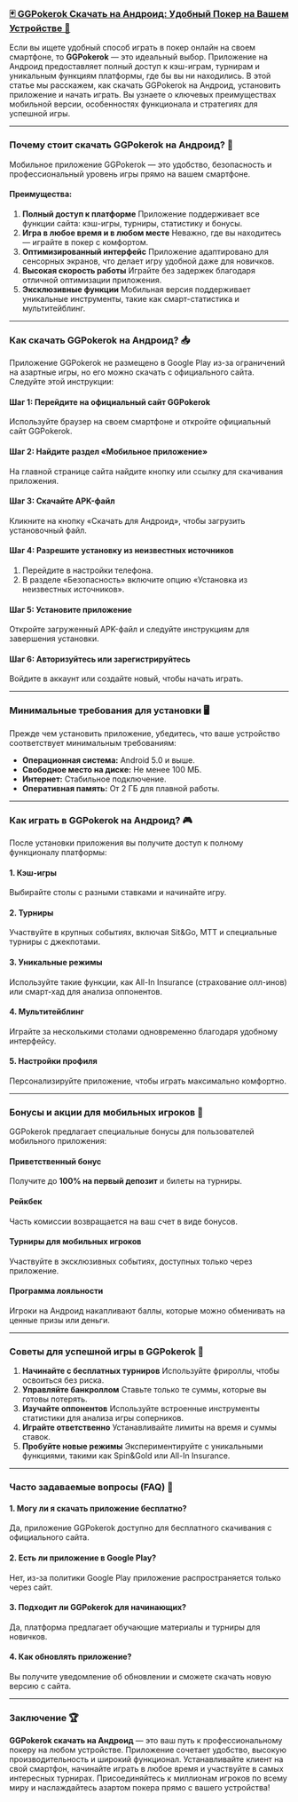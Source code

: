 ### [🃏 GGPokerok Скачать на Андроид: Удобный Покер на Вашем Устройстве 📱](https://click.ggpartners.com/?serial=592\&creative_id=153\&anid=polzovat_publish)

Если вы ищете удобный способ играть в покер онлайн на своем смартфоне, то **GGPokerok** — это идеальный выбор. Приложение на Андроид предоставляет полный доступ к кэш-играм, турнирам и уникальным функциям платформы, где бы вы ни находились. В этой статье мы расскажем, как скачать GGPokerok на Андроид, установить приложение и начать играть. Вы узнаете о ключевых преимуществах мобильной версии, особенностях функционала и стратегиях для успешной игры.

***

### Почему стоит скачать GGPokerok на Андроид? 🎯

Мобильное приложение GGPokerok — это удобство, безопасность и профессиональный уровень игры прямо на вашем смартфоне.

#### Преимущества:

1. **Полный доступ к платформе**
   Приложение поддерживает все функции сайта: кэш-игры, турниры, статистику и бонусы.
2. **Игра в любое время и в любом месте**
   Неважно, где вы находитесь — играйте в покер с комфортом.
3. **Оптимизированный интерфейс**
   Приложение адаптировано для сенсорных экранов, что делает игру удобной даже для новичков.
4. **Высокая скорость работы**
   Играйте без задержек благодаря отличной оптимизации приложения.
5. **Эксклюзивные функции**
   Мобильная версия поддерживает уникальные инструменты, такие как смарт-статистика и мультитейблинг.

***

### Как скачать GGPokerok на Андроид? 📥

Приложение GGPokerok не размещено в Google Play из-за ограничений на азартные игры, но его можно скачать с официального сайта. Следуйте этой инструкции:

#### Шаг 1: Перейдите на официальный сайт GGPokerok

Используйте браузер на своем смартфоне и откройте официальный сайт GGPokerok.

#### Шаг 2: Найдите раздел «Мобильное приложение»

На главной странице сайта найдите кнопку или ссылку для скачивания приложения.

#### Шаг 3: Скачайте APK-файл

Кликните на кнопку «Скачать для Андроид», чтобы загрузить установочный файл.

#### Шаг 4: Разрешите установку из неизвестных источников

1. Перейдите в настройки телефона.
2. В разделе «Безопасность» включите опцию «Установка из неизвестных источников».

#### Шаг 5: Установите приложение

Откройте загруженный APK-файл и следуйте инструкциям для завершения установки.

#### Шаг 6: Авторизуйтесь или зарегистрируйтесь

Войдите в аккаунт или создайте новый, чтобы начать играть.

***

### Минимальные требования для установки 🖥️

Прежде чем установить приложение, убедитесь, что ваше устройство соответствует минимальным требованиям:

* **Операционная система:** Android 5.0 и выше.
* **Свободное место на диске:** Не менее 100 МБ.
* **Интернет:** Стабильное подключение.
* **Оперативная память:** От 2 ГБ для плавной работы.

***

### Как играть в GGPokerok на Андроид? 🎮

После установки приложения вы получите доступ к полному функционалу платформы:

#### 1. Кэш-игры

Выбирайте столы с разными ставками и начинайте игру.

#### 2. Турниры

Участвуйте в крупных событиях, включая Sit\&Go, MTT и специальные турниры с джекпотами.

#### 3. Уникальные режимы

Используйте такие функции, как All-In Insurance (страхование олл-инов) или смарт-хад для анализа оппонентов.

#### 4. Мультитейблинг

Играйте за несколькими столами одновременно благодаря удобному интерфейсу.

#### 5. Настройки профиля

Персонализируйте приложение, чтобы играть максимально комфортно.

***

### Бонусы и акции для мобильных игроков 🎁

GGPokerok предлагает специальные бонусы для пользователей мобильного приложения:

#### Приветственный бонус

Получите до **100% на первый депозит** и билеты на турниры.

#### Рейкбек

Часть комиссии возвращается на ваш счет в виде бонусов.

#### Турниры для мобильных игроков

Участвуйте в эксклюзивных событиях, доступных только через приложение.

#### Программа лояльности

Игроки на Андроид накапливают баллы, которые можно обменивать на ценные призы или деньги.

***

### Советы для успешной игры в GGPokerok 🔑

1. **Начинайте с бесплатных турниров**
   Используйте фрироллы, чтобы освоиться без риска.
2. **Управляйте банкроллом**
   Ставьте только те суммы, которые вы готовы потерять.
3. **Изучайте оппонентов**
   Используйте встроенные инструменты статистики для анализа игры соперников.
4. **Играйте ответственно**
   Устанавливайте лимиты на время и суммы ставок.
5. **Пробуйте новые режимы**
   Экспериментируйте с уникальными функциями, такими как Spin\&Gold или All-In Insurance.

***

### Часто задаваемые вопросы (FAQ) 📝

#### 1. Могу ли я скачать приложение бесплатно?

Да, приложение GGPokerok доступно для бесплатного скачивания с официального сайта.

#### 2. Есть ли приложение в Google Play?

Нет, из-за политики Google Play приложение распространяется только через сайт.

#### 3. Подходит ли GGPokerok для начинающих?

Да, платформа предлагает обучающие материалы и турниры для новичков.

#### 4. Как обновлять приложение?

Вы получите уведомление об обновлении и сможете скачать новую версию с сайта.

***

### Заключение 🏆

**GGPokerok скачать на Андроид** — это ваш путь к профессиональному покеру на любом устройстве. Приложение сочетает удобство, высокую производительность и широкий функционал. Устанавливайте клиент на свой смартфон, начинайте играть в любое время и участвуйте в самых интересных турнирах. Присоединяйтесь к миллионам игроков по всему миру и наслаждайтесь азартом покера прямо с вашего устройства!
